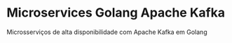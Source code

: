 # Microservices Golang Apache Kafka
Microsserviços de alta disponibilidade com Apache Kafka em Golang
